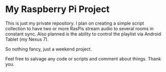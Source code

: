 # My Raspberry Pi Project

This is just my private repository. I plan on creating a simple script collection to have two or more RasPis stream audio to several rooms in constant sync.
Also planned is the ability to control the playlist via Android Tablet (my Nexus 7). 

So nothing fancy, just a weekend project.

Feel free to salvage any code or scripts and comment about things. Thank you.
